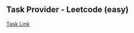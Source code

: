 ## Task Provider - Leetcode (easy)

[Task Link](https://leetcode.com/problems/recyclable-and-low-fat-products/description/?envType=study-plan-v2&envId=top-sql-50)
    